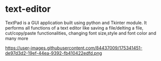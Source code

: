 # text-editor
TextPad is a GUI application built using python and Tkinter module. It performs all functions of a text editor like saving a file/delting a file, cut/copy/paste functionalities, changing font size,style and font color and many more 


https://user-images.githubusercontent.com/84437009/175341451-de97d3d2-19ef-44ea-9392-fb410422edfd.png
